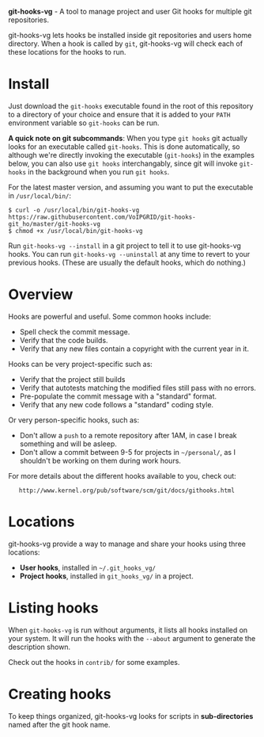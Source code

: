 **git-hooks-vg** - A tool to manage project and user Git hooks for multiple git repositories.

git-hooks-vg lets hooks be installed inside git repositories and users home directory.
When a hook is called by `git`, git-hooks-vg will check each of these locations for the hooks to run.


Install
=======

Just download the `git-hooks` executable found in the root of this repository to a directory of your
choice and ensure that it is added to your `PATH` environment variable so `git-hooks` can be run.

**A quick note on git subcommands**: When you type `git hooks` git actually looks for an
executable called `git-hooks`. This is done automatically, so although we're directly invoking
the executable (`git-hooks`) in the examples below, you can also use `git hooks` interchangably, since
git will invoke `git-hooks` in the background when you run `git hooks`.

For the latest master version, and assuming you want to put the executable in `/usr/local/bin/`:
```
$ curl -o /usr/local/bin/git-hooks-vg https://raw.githubusercontent.com/VoIPGRID/git-hooks-git_ho/master/git-hooks-vg
$ chmod +x /usr/local/bin/git-hooks-vg
```

Run `git-hooks-vg --install` in a git project to tell it to use git-hooks-vg hooks.  You can run
`git-hooks-vg --uninstall` at any time to revert to your previous hooks.  (These are usually the
default hooks, which do nothing.)


Overview
========

Hooks are powerful and useful.  Some common hooks include:

- Spell check the commit message.
- Verify that the code builds.
- Verify that any new files contain a copyright with the current year in it.

Hooks can be very project-specific such as:

- Verify that the project still builds
- Verify that autotests matching the modified files still pass with no errors.
- Pre-populate the commit message with a "standard" format.
- Verify that any new code follows a "standard" coding style.

Or very person-specific hooks, such as:

- Don't allow a `push` to a remote repository after 1AM, in case I break something and will be asleep.
- Don't allow a commit between 9-5 for projects in `~/personal/`, as I shouldn't be working on them during work hours.

For more details about the different hooks available to you, check out:

       http://www.kernel.org/pub/software/scm/git/docs/githooks.html



Locations
=========

git-hooks-vg provide a way to manage and share your hooks using three locations:

 - **User hooks**, installed in `~/.git_hooks_vg/`
 - **Project hooks**, installed in `git_hooks_vg/` in a project.


Listing hooks
=============

When `git-hooks-vg` is run without arguments, it lists all hooks installed on your system.  It will run the hooks with the `--about` argument to generate the description shown.

Check out the hooks in `contrib/` for some examples.


Creating hooks
==============

To keep things organized, git-hooks-vg looks for scripts in **sub-directories** named after the git hook name.
